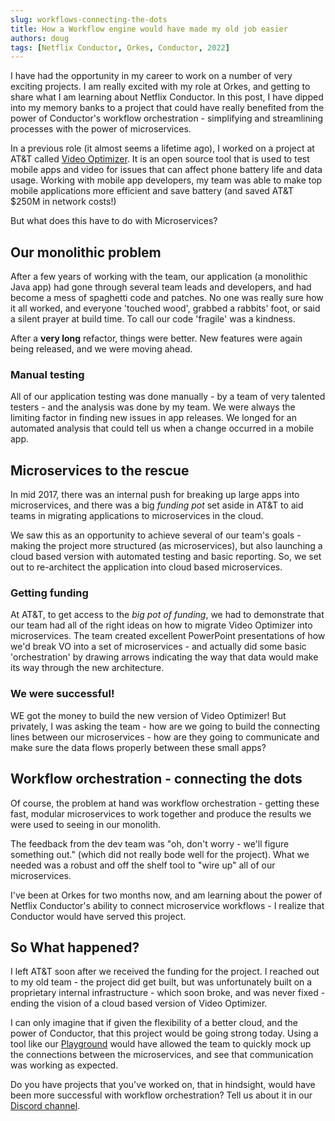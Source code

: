 ```yaml
---
slug: workflows-connecting-the-dots
title: How a Workflow engine would have made my old job easier
authors: doug
tags: [Netflix Conductor, Orkes, Conductor, 2022]
---
```


I have had the opportunity in my career to work on a number of very exciting projects. I am really excited with my role at Orkes, and getting to share what I am learning about Netflix Conductor. In this post, I have dipped into my memory banks to a project that could have really benefited from the power of Conductor's workflow orchestration - simplifying and streamlining processes with the power of microservices.

In a previous role (it almost seems a lifetime ago), I worked on a project at AT&T called [Video Optimizer](https://developer.att.com/video-optimizer). It is an open source tool that is used to test mobile apps and video for issues that can affect phone battery life and data usage. Working with mobile app developers, my team was able to make top mobile applications more efficient and save battery (and saved AT&T $250M in network costs!)

But what does this have to do with Microservices?

## Our monolithic problem

After a few years of working with the team, our application (a monolithic Java app) had gone through several team leads and developers, and had become a mess of spaghetti code and patches. No one was really sure how it all worked, and everyone 'touched wood', grabbed a rabbits' foot, or said a silent prayer at build time. To call our code 'fragile' was a kindness.

After a **very long** refactor, things were better. New features were again being released, and we were moving ahead.

### Manual testing

All of our application testing was done manually - by a team of very talented testers - and the analysis was done by my team. We were always the limiting factor in finding new issues in app releases. We longed for an automated analysis that could tell us when a change occurred in a mobile app.

## Microservices to the rescue

In mid 2017, there was an internal push for breaking up large apps into microservices, and there was a big _funding pot_ set aside in AT&T to aid teams in migrating applications to microservices in the cloud.

We saw this as an opportunity to achieve several of our team's goals - making the project more structured (as microservices), but also launching a cloud based version with automated testing and basic reporting. So, we set out to re-architect the application into cloud based microservices.

### Getting funding

At AT&T, to get access to the _big pot of funding_, we had to demonstrate that our team had all of the right ideas on how to migrate Video Optimizer into microservices. The team created excellent PowerPoint presentations of how we'd break VO into a set of microservices - and actually did some basic 'orchestration' by drawing arrows indicating the way that data would make its way through the new architecture.

### We were successful!

WE got the money to build the new version of Video Optimizer! But privately, I was asking the team - how are we going to build the connecting lines between our microservices - how are they going to communicate and make sure the data flows properly between these small apps?

## Workflow orchestration - connecting the dots

Of course, the problem at hand was workflow orchestration - getting these fast, modular microservices to work together and produce the results we were used to seeing in our monolith.

The feedback from the dev team was "oh, don't worry - we'll figure something out." (which did not really bode well for the project). What we needed was a robust and off the shelf tool to "wire up" all of our microservices.

I've been at Orkes for two months now, and am learning about the power of Netflix Conductor's ability to connect microservice workflows - I realize that Conductor would have served this project.

## So What happened?

I left AT&T soon after we received the funding for the project. I reached out to my old team - the project did get built, but was unfortunately built on a proprietary internal infrastructure - which soon broke, and was never fixed - ending the vision of a cloud based version of Video Optimizer.

I can only imagine that if given the flexibility of a better cloud, and the power of Conductor, that this project would be going strong today. Using a tool like our [Playground](https://play.orkes.io) would have allowed the team to quickly mock up the connections between the microservices, and see that communication was working as expected.

Do you have projects that you've worked on, that in hindsight, would have been more successful with workflow orchestration? Tell us about it in our [Discord channel](https://discord.gg/pYYdYsYTAw).
